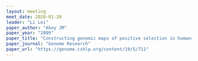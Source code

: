 ```yaml
---
layout: meeting
meet_date: 2020-01-20
leader: "Li Lei"
paper_author: "Akey JM"
paper_year: "2009"
paper_title: "Constructing genomic maps of positive selection in humans: where do we go from here?"
paper_journal: "Genome Research"
paper_url: "https://genome.cshlp.org/content/19/5/711"
---
```

